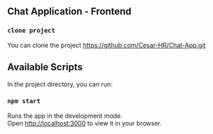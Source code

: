## Chat Application - Frontend

### `clone project`

You can clone the project https://github.com/Cesar-HR/Chat-App.git

## Available Scripts

In the project directory, you can run:

### `npm start`

Runs the app in the development mode.\
Open [http://localhost:3000](http://localhost:3000) to view it in your browser.
